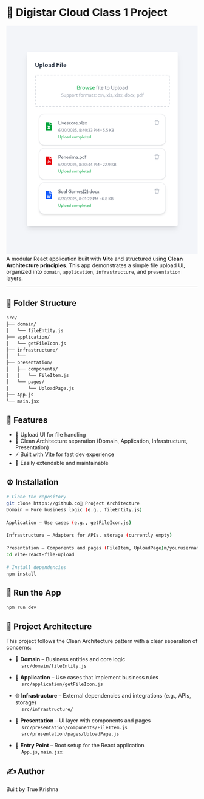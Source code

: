 # 📁 Digistar Cloud Class 1 Project

![Upload Page Screenshot](./public/screenshot.png)
A modular React application built with **Vite** and structured using **Clean Architecture principles**. This app demonstrates a simple file upload UI, organized into `domain`, `application`, `infrastructure`, and `presentation` layers.

---

## 🧱 Folder Structure
```bash
src/
├── domain/
│   └── fileEntity.js
├── application/
│   └── getFileIcon.js
├── infrastructure/
│   └── 
├── presentation/
│   ├── components/
│   │   └── FileItem.js
│   └── pages/
│       └── UploadPage.js
├── App.js
└── main.jsx
```

## 🚀 Features

- 📁 Upload UI for file handling
- 🧼 Clean Architecture separation (Domain, Application, Infrastructure, Presentation)
- ⚡ Built with [Vite](https://vitejs.dev/) for fast dev experience
- 🔧 Easily extendable and maintainable

## ⚙️ Installation

```bash
# Clone the repository
git clone https://github.co🔧 Project Architecture
Domain – Pure business logic (e.g., fileEntity.js)

Application – Use cases (e.g., getFileIcon.js)

Infrastructure – Adapters for APIs, storage (currently empty)

Presentation – Components and pages (FileItem, UploadPage)m/yourusername/vite-react-file-upload.git
cd vite-react-file-upload

# Install dependencies
npm install
```

## 🧪 Run the App
```bash
npm run dev
```

## 🧭 Project Architecture

This project follows the Clean Architecture pattern with a clear separation of concerns:

- 🧠 **Domain** – Business entities and core logic  
  &nbsp;&nbsp;&nbsp;&nbsp;`src/domain/fileEntity.js`

- 🎯 **Application** – Use cases that implement business rules  
  &nbsp;&nbsp;&nbsp;&nbsp;`src/application/getFileIcon.js`

- 🌐 **Infrastructure** – External dependencies and integrations (e.g., APIs, storage)  
  &nbsp;&nbsp;&nbsp;&nbsp;`src/infrastructure/`

- 🎨 **Presentation** – UI layer with components and pages  
  &nbsp;&nbsp;&nbsp;&nbsp;`src/presentation/components/FileItem.js`  
  &nbsp;&nbsp;&nbsp;&nbsp;`src/presentation/pages/UploadPage.js`

- 🏁 **Entry Point** – Root setup for the React application  
  &nbsp;&nbsp;&nbsp;&nbsp;`App.js`, `main.jsx`

## ✍️ Author

Built by True Krishna
